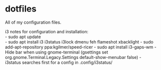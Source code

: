 # dotfiles
All of my configuration files.

i3 notes for configuration and installation:  
	- sudo apt update  
	- sudo apt install i3 i3status i3lock dmenu feh flameshot xbacklight 
	- sudo add-apt-repository ppa:kgilmer/speed-ricer
	- sudo apt install i3-gaps-wm
	- Hide bar when using gnome-terminal (gsettings set org.gnome.Terminal.Legacy.Settings default-show-menubar false)
	- i3status searches first for a config in .config/i3status/
